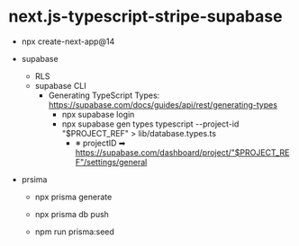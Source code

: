 # next.js-typescript-stripe-supabase

- npx create-next-app@14

- supabase

  - RLS
  - supabase CLI
    - Generating TypeScript Types: https://supabase.com/docs/guides/api/rest/generating-types
      - npx supabase login
      - npx supabase gen types typescript --project-id "$PROJECT_REF" > lib/database.types.ts
        - ※ projectID ➡ https://supabase.com/dashboard/project/"$PROJECT_REF"/settings/general

- prsima

  - npx prisma generate
  - npx prisma db push

  - npm run prisma:seed
